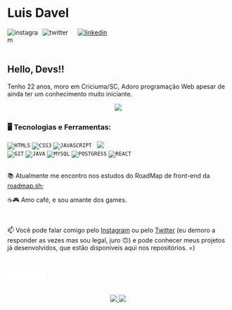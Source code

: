 <div dsplay="inline-block">

 <h1 align="left">Luis Davel</h1>
 <a href="https://www.instagram.com/luisdavel/">
    <img align="left" width="80px" src="https://upload.wikimedia.org/wikipedia/commons/thumb/a/a5/Instagram_icon.png/2048px-Instagram_icon.png" alt="instagram" style="vertical-align:top;">
  </a> 
  <a href="https://twitter.com/LuisDavell">
    <img align="left" width="80px" src="https://upload.wikimedia.org/wikipedia/pt/thumb/3/3d/Twitter_logo_2012.svg/2534px-Twitter_logo_2012.svg.png" alt="twitter" style="vertical-align:top;">
  </a>
  <a href="https://www.linkedin.com/in/luis-davel/">
    <img width="80px" src="https://cdn-icons-png.flaticon.com/512/174/174857.png" alt="linkedin" style="vertical-align:top;">
  </a>
</div>

</br>
</br>

## Hello, Devs!!

Tenho 22 anos, moro em Criciuma/SC,
Adoro programação Web apesar de ainda ter um conhecimento muito iniciante. 

<p align="center">
  <img src="https://www.alura.com.br/artigos/assets/como-criar-um-readme-para-seu-perfil-github/imagem6.gif width="350">
</p>

### 🖥️ Tecnologias e Ferramentas: 
<img width="300px" align="right" src="https://i.ibb.co/zbTM5w7/photo-2021-12-23-11-04-06-removebg-preview-1.png">
<code><img width="40px" src="https://cdn.jsdelivr.net/gh/devicons/devicon/icons/html5/html5-original.svg" title = "HTML5"/></code>
<code><img width="40px" src="https://cdn.jsdelivr.net/gh/devicons/devicon/icons/css3/css3-original.svg" title = "CSS3"/></code>
<code><img width="40px" src="https://cdn.jsdelivr.net/gh/devicons/devicon/icons/javascript/javascript-original.svg" title = "JAVASCRIPT"/></code>
<code><img width="40px" src="https://cdn.jsdelivr.net/gh/devicons/devicon/icons/git/git-original.svg" title = "GIT"/></code>
<code><img width="40px" src="https://cdn.jsdelivr.net/gh/devicons/devicon/icons/java/java-original.svg" title = "JAVA"/></code>
<code><img width="40px" src="https://cdn.jsdelivr.net/gh/devicons/devicon/icons/mysql/mysql-original.svg" title = "MYSQL"/></code>
<code><img width="40px" src="https://cdn.jsdelivr.net/gh/devicons/devicon/icons/postgresql/postgresql-original.svg" title = "POSTGRESS"/></code>
<code><img width="40px" src="https://cdn.jsdelivr.net/gh/devicons/devicon/icons/react/react-original.svg" title = "REACT"/></code>

</br>
</br>
<div display="inline-block">
 <p align="left">📚 Atualmente me encontro nos estudos do RoadMap de front-end da <a href="https://roadmap.sh/frontend">roadmap.sh</a>;</p>
 <p align="left">☕🎮 Amo café, e sou amante dos games.</p>
</div>
</br>

📫 Você pode falar comigo pelo [Instagram](https://www.instagram.com/jeniblo_dev) ou pelo [Twitter](https://twitter.com/jeniblo_dev) (eu demoro a responder as vezes mas sou legal, juro 🙃) e pode conhecer meus projetos já desenvolvidos, que estão disponíveis aqui nos repositórios. =)

</br>

<a href="https://www.instagram.com/jeniblo_dev" target="_blank"><img align="left" alt="Instagram" width="22px" src="https://github.com/Aakarsh-B/trying-repos/blob/master/insta.svg" />
<a href="https://twitter.com/jeniblo_dev" target="_blank"><img align="left" alt="Twitter" width="22px" src="https://github.com/Aakarsh-B/trying-repos/blob/master/twitter.svg" />
<a href="https://www.linkedin.com/in/jeniffer-bittencourt" target="_blank"><img align="left" alt="LinkedIn" width="22px" src="https://github.com/Aakarsh-B/trying-repos/blob/master/linkedin.svg" />
<a href="https://dev.to/jeniblo_dev" target="_blank"><img alt="Blog" width="22px" src="https://github.com/Aakarsh-B/trying-repos/blob/master/dev-badge.svg" /></a>

##
<p align="center">
<a href="https://github.com/jeniblodev">
  <img height="180em" src="https://github-readme-stats-eight-theta.vercel.app/api?username=jeniblodev&show_icons=true&theme=algolia&include_all_commits=true&count_private=true"/>
  <img height="180em" src="https://github-readme-stats-eight-theta.vercel.app/api/top-langs/?username=jeniblodev&layout=compact&langs_count=8&theme=algolia"/>
</a>
</p>
